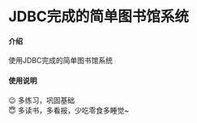 # JDBC完成的简单图书馆系统

#### 介绍
使用JDBC完成的简单图书馆系统<br />





#### 使用说明
:wink: 多练习，巩固基础<br />
:innocent: 多读书，多看报，少吃零食多睡觉~
